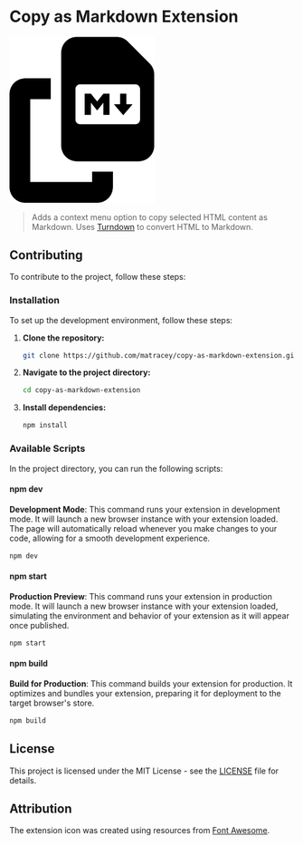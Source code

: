 # Copy as Markdown Extension

<img src="./images/extension.svg" alt="logo" width="256" />

> Adds a context menu option to copy selected HTML content as Markdown. Uses [Turndown](github.com/mixmark-io/turndown) to convert HTML to Markdown.

## Contributing

To contribute to the project, follow these steps:

### Installation

To set up the development environment, follow these steps:

1. **Clone the repository:**

    ```bash
    git clone https://github.com/matracey/copy-as-markdown-extension.git
    ```

2. **Navigate to the project directory:**

    ```bash
    cd copy-as-markdown-extension
    ```

3. **Install dependencies:**

    ```bash
    npm install
    ```

### Available Scripts

In the project directory, you can run the following scripts:

#### npm dev

**Development Mode**: This command runs your extension in development mode. It will launch a new browser instance with your extension loaded. The page will automatically reload whenever you make changes to your code, allowing for a smooth development experience.

```bash
npm dev
```

#### npm start

**Production Preview**: This command runs your extension in production mode. It will launch a new browser instance with your extension loaded, simulating the environment and behavior of your extension as it will appear once published.

```bash
npm start
```

#### npm build

**Build for Production**: This command builds your extension for production. It optimizes and bundles your extension, preparing it for deployment to the target browser's store.

```bash
npm build
```

## License

This project is licensed under the MIT License - see the [LICENSE](LICENSE) file for details.

## Attribution

The extension icon was created using resources from [Font Awesome](https://fontawesome.com/).
